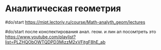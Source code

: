 # Аналитическая геометрия
#do/start https://mipt.lectoriy.ru/course/Math-analyth_geom/lectures

#do/start после конспектирования анал. геом. и лин ал посомтреть это https://www.youtube.com/playlist?list=PLZHQObOWTQDPD3MizzM2xVFitgF8hE_ab